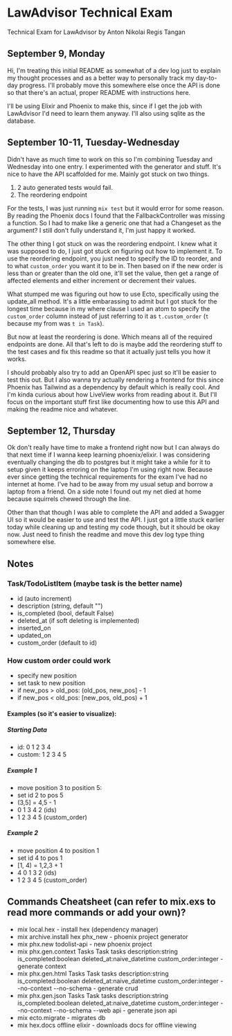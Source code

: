 # LawAdvisor Technical Exam
Technical Exam for LawAdvisor by Anton Nikolai Regis Tangan

## September 9, Monday
Hi, I'm treating this initial README as somewhat of a dev log just to explain my thought processes and as a better way to personally track my day-to-day progress. I'll probably move this somewhere else once the API is done so that there's an actual, proper README with instructions here.

I'll be using Elixir and Phoenix to make this, since if I get the job with LawAdvisor I'd need to learn them anyway.
I'll also using sqlite as the database.

## September 10-11, Tuesday-Wednesday

Didn't have as much time to work on this so I'm combining Tuesday and Wednesday into one entry.
I experimented with the generator and stuff. It's nice to have the API scaffolded for me.
Mainly got stuck on two things.

1. 2 auto generated tests would fail.
2. The reordering endpoint

For the tests, I was just running `mix test` but it would error for some reason.
By reading the Phoenix docs I found that the FallbackController was missing a function.
So I had to make like a generic one that had a Changeset as the argument? I still don't fully understand it, I'm just happy it worked.

The other thing I got stuck on was the reordering endpoint. I knew what it was supposed to do, I just got stuck on figuring out how to implement it. To use the reordering endpoint, you just need to specify the ID to reorder, and to what `custom_order` you want it to be in. Then based on if the new order is less than or greater than the old one, it'll set the value, then get a range of affected elements and either increment or decrement their values.

What stumped me was figuring out how to use Ecto, specifically using the update_all method. It's a little embarassing to admit but I got stuck for the longest time because in my where clause I used an atom to specify the `custom_order` column instead of just referring to it as `t.custom_order` (`t` because my from was `t in Task`).

But now at least the reordering is done. Which means all of the required endpoints are done. All that's left to do is maybe add the reordering stuff to the test cases and fix this readme so that it actually just tells you how it works.

I should probably also try to add an OpenAPI spec just so it'll be easier to test this out. But I also wanna try actually rendering a frontend for this since Phoenix has Tailwind as a dependency by default which is really cool. And I'm kinda curious about how LiveView works from reading about it. But I'll focus on the important stuff first like documenting how to use this API and making the readme nice and whatever.

## September 12, Thursday

Ok don't really have time to make a frontend right now but I can always do that next time if I wanna keep learning phoenix/elixir.
I was considering eventually changing the db to postgres but it might take a while for it to setup given it keeps erroring on the laptop I'm using right now.
Because ever since getting the technical requirements for the exam I've had no internet at home.
I've had to be away from my usual setup and borrow a laptop from a friend. On a side note I found out my net died at home because squirrels chewed through the line.

Other than that though I was able to complete the API and added a Swagger UI so it would be easier to use and test the API.
I just got a little stuck earlier today while cleaning up and testing my code though, but it should be okay now.
Just need to finish the readme and move this dev log type thing somewhere else.

## Notes

### Task/TodoListItem (maybe task is the better name)
- id (auto increment)
- description (string, default "")
- is_completed (bool, default False)
- deleted_at (if soft deleting is implemented)
- inserted_on
- updated_on
- custom_order (default to id)

### How custom order could work
- specify new position
- set task to new position
- if new_pos > old_pos: (old_pos, new_pos] - 1
- if new_pos < old_pos: [new_pos, old_pos) + 1

#### Examples (so it's easier to visualize):

##### Starting Data
- id:     0 1 2 3 4
- custom: 1 2 3 4 5

##### Example 1
- move position 3 to position 5:
- set id  2 to pos 5
- (3,5] = 4,5 - 1
- 0 1 3 4 2 (ids)
- 1 2 3 4 5 (custom_order)

##### Example 2
- move position 4 to position 1
- set id 4 to pos 1
- [1, 4) = 1,2,3 + 1
- 4 0 1 3 2 (ids)
- 1 2 3 4 5 (custom_order)

## Commands Cheatsheet (can refer to mix.exs to read more commands or add your own)?
- mix local.hex - install hex (dependency manager)
- mix archive.install hex phx_new - phoenix project generator
- mix phx.new todolist-api - new phoenix project
- mix phx.gen.context Tasks Task tasks description:string is_completed:boolean deleted_at:naive_datetime custom_order:integer - generate context
- mix phx.gen.html Tasks Task tasks description:string is_completed:boolean deleted_at:naive_datetime custom_order:integer --no-context --no-schema  - generate crud
- mix phx.gen.json Tasks Task tasks description:string is_completed:boolean deleted_at:naive_datetime custom_order:integer --no-context --no-schema  --web api - generate json api
- mix ecto.migrate - migrates db
- mix hex.docs offline elixir - downloads docs for offline viewing
